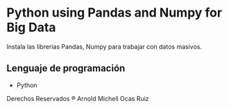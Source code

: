 # Python using Pandas and Numpy for Big Data

Instala las librerias Pandas, Numpy para trabajar con datos masivos.

## Lenguaje de programación
- Python

Derechos Reservados ® Arnold Michell Ocas Ruiz